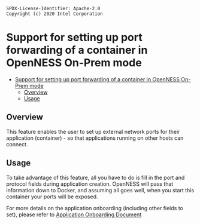 ```text
SPDX-License-Identifier: Apache-2.0
Copyright (c) 2020 Intel Corporation
```

# Support for setting up port forwarding of a container in OpenNESS On-Prem mode

- [Support for setting up port forwarding of a container in OpenNESS On-Prem mode](#support-for-setting-up-port-forwarding-of-a-container-in-openness-on-prem-mode)
  - [Overview](#overview)
  - [Usage](#usage)

## Overview

This feature enables the user to set up external network ports for their application (container) - so that applications running on other hosts can connect.

## Usage
To take advantage of this feature, all you have to do is fill in the port and protocol fields during application creation.
OpenNESS will pass that information down to Docker, and assuming all goes well, when you start this container your ports will be exposed.

For more details on the application onboarding (including other fields to set), please refer to 
[Application Onboarding Document](https://github.com/otcshare/specs/blob/master/doc/applications-onboard/on-premises-applications-onboarding.md) 
